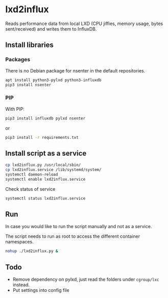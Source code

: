 # lxd2influx

Reads performance data from local LXD (CPU jiffies, memory usage, bytes sent/received) and writes them to InfluxDB.


## Install libraries

### Packages

There is no Debian package for nsenter in the default repositories. 

```bash
apt install python3-pylxd python3-influxdb 
pip3 install nsenter
```

### PIP

With PIP:
```bash
pip3 install influxdb pylxd nsenter
```
or
```bash
pip3 install -r requirements.txt
```

## Install script as a service

```bash
cp lxd2influx.py /usr/local/sbin/
cp lxd2influx.service /lib/systemd/system/
systemctl daemon-reload
systemctl enable lxd2influx.service
```

Check status of service

```bash
systemctl status lxd2influx.service
```

## Run

In case you would like to run the script manually and not as a service. 

The script needs to run as root to access the different container namespaces.

```bash
nohup ./lxd2influx.py &
```

## Todo

* Remove dependency on pylxd, just read the folders under `cgroup/lxc` instead.
* Put settings into config file
